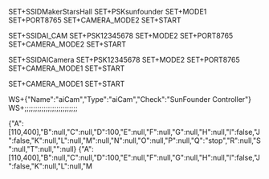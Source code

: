 SET+SSIDMakerStarsHall
SET+PSKsunfounder
SET+MODE1
SET+PORT8765
SET+CAMERA_MODE2
SET+START

SET+SSIDAI_CAM
SET+PSK12345678
SET+MODE2
SET+PORT8765
SET+CAMERA_MODE2
SET+START

SET+SSIDAICamera
SET+PSK12345678
SET+MODE2
SET+PORT8765
SET+CAMERA_MODE1
SET+START

SET+CAMERA_MODE1
SET+START

WS+{"Name":"aiCam","Type":"aiCam","Check":"SunFounder Controller"}
WS+;;;;;;;;;;;;;;;;;;;;;;;;;

{"A":[110,400],"B":null,"C":null,"D":100,"E":null,"F":null,"G":null,"H":null,"I":false,"J":false,"K":null,"L":null,"M":null,"N":null,"O":null,"P":null,"Q":"stop","R":null,"S":null,"T":null,"":null}
{"A":[110,400],"B":null,"C":null,"D":100,"E":null,"F":null,"G":null,"H":null,"I":false,"J":false,"K":null,"L":null,"M